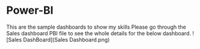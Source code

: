 # Power-BI
This are the sample dashboards to show my skills
Please go through the Sales dashboard PBI file to see the whole details for the below dashboard.
![Sales DashBoard](Sales Dashboard.png)

